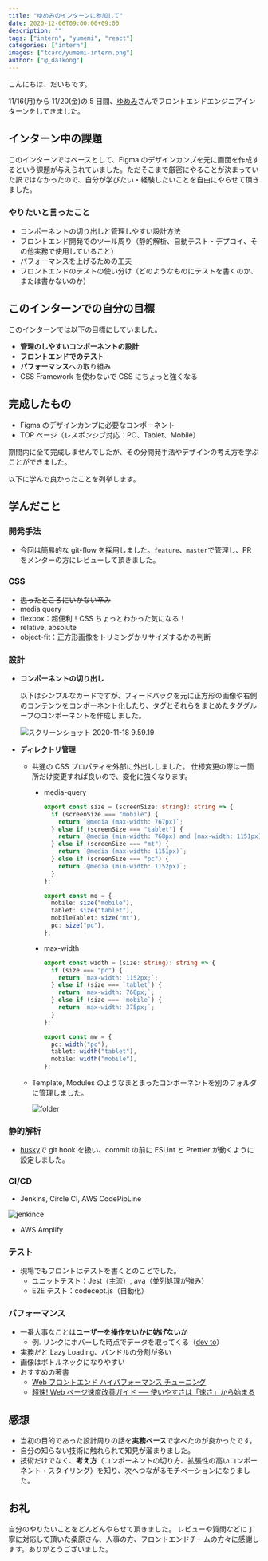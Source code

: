 ```yaml
---
title: "ゆめみのインターンに参加して"
date: 2020-12-06T09:00:00+09:00
description: ""
tags: ["intern", "yumemi", "react"]
categories: ["intern"]
images: ["tcard/yumemi-intern.png"]
author: ["@_da1kong"]
---
```


こんにちは、だいちです。

11/16(月)から 11/20(金)の 5 日間、[ゆめみ](https://www.yumemi.co.jp/)さんでフロントエンドエンジニアインターンをしてきました。

## インターン中の課題

このインターンではベースとして、Figma のデザインカンプを元に画面を作成するという課題が与えられていました。ただそこまで厳密にやることが決まっていた訳ではなかったので、自分が学びたい・経験したいことを自由にやらせて頂きました。

### やりたいと言ったこと

- コンポーネントの切り出しと管理しやすい設計方法
- フロントエンド開発でのツール周り（静的解析、自動テスト・デプロイ、その他実務で使用していること）
- パフォーマンスを上げるための工夫
- フロントエンドのテストの使い分け（どのようなものにテストを書くのか、または書かないのか）

## このインターンでの自分の目標

このインターンでは以下の目標にしていました。

- **管理のしやすいコンポーネントの設計**
- **フロントエンドでのテスト**
- **パフォーマンス**への取り組み
- CSS Framework を使わないで CSS にちょっと強くなる

## 完成したもの

- Figma のデザインカンプに必要なコンポーネント
- TOP ページ（レスポンシブ対応：PC、Tablet、Mobile）

期間内に全て完成しませんでしたが、その分開発手法やデザインの考え方を学ぶことができました。

以下に学んで良かったことを列挙します。

## 学んだこと

### 開発手法

- 今回は簡易的な git-flow を採用しました。`feature`、`master`で管理し、PR をメンターの方にレビューして頂きました。

### CSS

- ~~思ったところにいかない辛み~~
- media query
- flexbox：超便利！CSS ちょっとわかった気になる！
- relative, absolute
- object-fit：正方形画像をトリミングかリサイズするかの判断

### 設計

- **コンポーネントの切り出し**

  以下はシンプルなカードですが、フィードバックを元に正方形の画像や右側のコンテンツをコンポーネント化したり、タグとそれらをまとめたタググループのコンポーネントを作成しました。

  ![スクリーンショット 2020-11-18 9.59.19](https://user-images.githubusercontent.com/45157831/99479863-57d1c600-299a-11eb-97b0-15987dbf7fd1.png)

- **ディレクトリ管理**

  - 共通の CSS プロパティを外部に外出ししました。
    仕様変更の際は一箇所だけ変更すれば良いので、変化に強くなります。

    - media-query

      ```typescript
      export const size = (screenSize: string): string => {
        if (screenSize === "mobile") {
          return `@media (max-width: 767px)`;
        } else if (screenSize === "tablet") {
          return `@media (min-width: 768px) and (max-width: 1151px)`;
        } else if (screenSize === "mt") {
          return `@media (max-width: 1151px)`;
        } else if (screenSize === "pc") {
          return `@media (min-width: 1152px)`;
        }
      };

      export const mq = {
        mobile: size("mobile"),
        tablet: size("tablet"),
        mobileTablet: size("mt"),
        pc: size("pc"),
      };
      ```

    - max-width

      ```typescript
      export const width = (size: string): string => {
        if (size === "pc") {
          return `max-width: 1152px;`;
        } else if (size === `tablet`) {
          return `max-width: 768px;`;
        } else if (size === `mobile`) {
          return `max-width: 375px;`;
        }
      };

      export const mw = {
        pc: width("pc"),
        tablet: width("tablet"),
        mobile: width("mobile"),
      };
      ```

  - Template, Modules のようなまとまったコンポーネントを別のフォルダに管理しました。

    ![folder](https://user-images.githubusercontent.com/45157831/99767068-bdae8100-2b45-11eb-8811-80b1e6d4ca83.png)

### 静的解析

- [husky](https://github.com/typicode/husky/tree/v5.0.0)で git hook を扱い、commit の前に ESLint と Prettier が動くように設定しました。

### CI/CD

- Jenkins, Circle CI, AWS CodePipLine

![jenkince](https://tomokazu-kozuma.com/wp-content/uploads/2017/11/download.png)

- AWS Amplify

### テスト

- 現場でもフロントはテストを書くとのことでした。
  - ユニットテスト：Jest（主流）, ava（並列処理が強み）
  - E2E テスト：codecept.js（自動化）

### パフォーマンス

- 一番大事なことは**ユーザーを操作をいかに妨げないか**
  - 例. リンクにホバーした時点でデータを取ってくる（[dev to](https://dev.to/)）
- 実務だと Lazy Loading、バンドルの分割が多い
- 画像はボトルネックになりやすい
- おすすめの著書
  - [Web フロントエンド ハイパフォーマンス チューニング](https://www.amazon.co.jp/Web%E3%83%95%E3%83%AD%E3%83%B3%E3%83%88%E3%82%A8%E3%83%B3%E3%83%89-%E3%83%8F%E3%82%A4%E3%83%91%E3%83%95%E3%82%A9%E3%83%BC%E3%83%9E%E3%83%B3%E3%82%B9-%E3%83%81%E3%83%A5%E3%83%BC%E3%83%8B%E3%83%B3%E3%82%B0-%E4%B9%85%E4%BF%9D%E7%94%B0-%E5%85%89%E5%89%87/dp/4774189677)
  - [超速! Web ページ速度改善ガイド ── 使いやすさは「速さ」から始まる](https://www.amazon.co.jp/Web%E3%83%9A%E3%83%BC%E3%82%B8%E9%80%9F%E5%BA%A6%E6%94%B9%E5%96%84%E3%82%AC%E3%82%A4%E3%83%89-%E4%BD%BF%E3%81%84%E3%82%84%E3%81%99%E3%81%95%E3%81%AF%E3%80%8C%E9%80%9F%E3%81%95%E3%80%8D%E3%81%8B%E3%82%89%E5%A7%8B%E3%81%BE%E3%82%8B-WEB-PRESS-plus/dp/477419400X/ref=pd_lpo_14_t_0/358-2141100-0492308?_encoding=UTF8&pd_rd_i=477419400X&pd_rd_r=29d34a0a-29c7-43ed-85dd-d0c3ee47b6a0&pd_rd_w=X8DXq&pd_rd_wg=Q3jhU&pf_rd_p=4b55d259-ebf0-4306-905a-7762d1b93740&pf_rd_r=QEJ37MNHAPBW4T4ATKSK&psc=1&refRID=QEJ37MNHAPBW4T4ATKSK)

## 感想

- 当初の目的であった設計周りの話を**実務ベース**で学べたのが良かったです。
- 自分の知らない技術に触れられて知見が溜まりました。
- 技術だけでなく、**考え方**（コンポーネントの切り方、拡張性の高いコンポーネント・スタイリング）を知り、次へつながるモチベーションになりました。

## お礼

自分のやりたいことをどんどんやらせて頂きました。
レビューや質問などに丁寧に対応して頂いた桑原さん、人事の方、フロントエンドチームの方々に感謝します。ありがとうございました。
